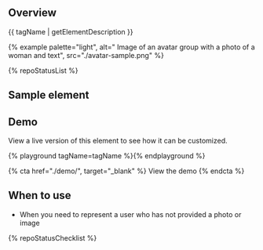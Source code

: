 ## Overview
  {{ tagName | getElementDescription }}

  {% example palette="light",
              alt=" Image of an avatar group with a photo of a woman and text",
              src="./avatar-sample.png" %}

{% repoStatusList %}

## Sample element

  <rh-avatar></rh-avatar>


## Demo
  View a live version of this element to see how it can be customized.

  {% playground tagName=tagName %}{% endplayground %}

  {% cta href="./demo/", target="_blank" %}
    View the demo
  {% endcta %}


## When to use

  - When you need to represent a user who has not provided a photo or image

{% repoStatusChecklist %}